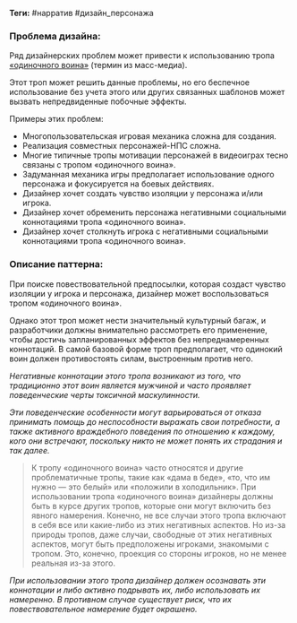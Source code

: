 **Теги:** #нарратив #дизайн_персонажа
### Проблема дизайна:
Ряд дизайнерских проблем может привести к использованию тропа [«одиночного воина»](https://en.wikipedia.org/wiki/Lone_Wolf) (термин из масс-медиа). 

Этот троп может решить данные проблемы, но его беспечное использование без учета этого или других связанных шаблонов может вызвать непредвиденные побочные эффекты. 

Примеры этих проблем:
- Многопользовательская игровая механика сложна для создания. 
- Реализация совместных персонажей-НПС сложна. 
- Многие типичные тропы мотивации персонажей в видеоиграх тесно связаны с тропом «одиночного воина». 
- Задуманная механика игры предполагает использование одного персонажа и фокусируется на боевых действиях. 
- Дизайнер хочет создать чувство изоляции у персонажа и/или игрока. 
- Дизайнер хочет обременить персонажа негативными социальными коннотациями тропа «одиночного воина». 
- Дизайнер хочет столкнуть игрока с негативными социальными коннотациями тропа «одиночного воина».
### Описание паттерна:
При поиске повествовательной предпосылки, которая создаст чувство изоляции у игрока и персонажа, дизайнер может воспользоваться тропом «одиночного воина». 

Однако этот троп может нести значительный культурный багаж, и разработчики должны внимательно рассмотреть его применение, чтобы достичь запланированных эффектов без непреднамеренных коннотаций. В самой базовой форме троп предполагает, что одинокий воин должен противостоять силам, выстроенным против него.

*Негативные коннотации этого тропа возникают из того, что традиционно этот воин является мужчиной и часто проявляет поведенческие черты токсичной маскулинности.* 

*Эти поведенческие особенности могут варьироваться от отказа принимать помощь до неспособности выражать свои потребности, а также активного враждебного поведения по отношению к каждому, кого они встречают, поскольку никто не может понять их страдания и так далее.*

> К тропу «одиночного воина» часто относятся и другие проблематичные тропы, такие как «дама в беде», «то, что им нужно — это белый» или «положили в холодильник». При использовании тропа «одиночного воина» дизайнеры должны быть в курсе других тропов, которые они могут включить без явного намерения. Конечно, не все случаи этого тропа включают в себя все или какие-либо из этих негативных аспектов. Но из-за природы тропов, даже случаи, свободные от этих негативных аспектов, могут быть предположены игроками, знакомыми с тропом. Это, конечно, проекция со стороны игроков, но не менее реальная из-за этого.

*При использовании этого тропа дизайнер должен осознавать эти коннотации и либо активно подрывать их, либо использовать их намеренно. В противном случае существует риск, что их повествовательное намерение будет окрашено.*